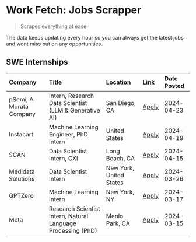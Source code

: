 # Work Fetch: Jobs Scrapper
> Scrapes everything at ease

The data keeps updating every hour so you can always get the latest jobs and wont miss out on any opportunities.

## SWE Internships
<!--START_SECTION:workfetch-->
| Company                 | Title                                                        | Location                | Link                                                                                                                                                                                                                                                                           | Date Posted   |
|:------------------------|:-------------------------------------------------------------|:------------------------|:-------------------------------------------------------------------------------------------------------------------------------------------------------------------------------------------------------------------------------------------------------------------------------|:--------------|
| pSemi, A Murata Company | Intern, Research Data Scientist (LLM & Generative AI)        | San Diego, CA           | [Apply](https://www.linkedin.com/jobs/view/intern-research-data-scientist-llm-generative-ai-at-psemi-a-murata-company-3887074168?position=9&pageNum=0&refId=QDBraUpFeLF2VALiAWW%2FXQ%3D%3D&trackingId=fko%2Bf52Z13IPiS0Ti8HElg%3D%3D&trk=public_jobs_jserp-result_search-card) | 2024-04-23    |
| Instacart               | Machine Learning Engineer, PhD Intern                        | United States           | [Apply](https://www.linkedin.com/jobs/view/machine-learning-engineer-phd-intern-at-instacart-3901991739?position=2&pageNum=0&refId=QDBraUpFeLF2VALiAWW%2FXQ%3D%3D&trackingId=8wjPQL0Lq3a6RubieWcWmg%3D%3D&trk=public_jobs_jserp-result_search-card)                            | 2024-04-19    |
| SCAN                    | Data Scientist Intern, CXI                                   | Long Beach, CA          | [Apply](https://www.linkedin.com/jobs/view/data-scientist-intern-cxi-at-scan-3899690492?position=8&pageNum=0&refId=QDBraUpFeLF2VALiAWW%2FXQ%3D%3D&trackingId=3c%2F7qkwyPqwHJHw2sXSH%2Bg%3D%3D&trk=public_jobs_jserp-result_search-card)                                        | 2024-04-15    |
| Medidata Solutions      | Data Scientist Intern                                        | New York, United States | [Apply](https://www.linkedin.com/jobs/view/data-scientist-intern-at-medidata-solutions-3810253704?position=7&pageNum=0&refId=QDBraUpFeLF2VALiAWW%2FXQ%3D%3D&trackingId=XmyAezOIALD7rnjSg%2BAyQA%3D%3D&trk=public_jobs_jserp-result_search-card)                                | 2024-03-26    |
| GPTZero                 | Machine Learning Intern                                      | New York, NY            | [Apply](https://www.linkedin.com/jobs/view/machine-learning-intern-at-gptzero-3860723963?position=6&pageNum=0&refId=QDBraUpFeLF2VALiAWW%2FXQ%3D%3D&trackingId=pnKm1O7A8LCx4zlVQoA4Hw%3D%3D&trk=public_jobs_jserp-result_search-card)                                           | 2024-03-17    |
| Meta                    | Research Scientist Intern, Natural Language Processing (PhD) | Menlo Park, CA          | [Apply](https://www.linkedin.com/jobs/view/research-scientist-intern-natural-language-processing-phd-at-meta-3858718375?position=10&pageNum=0&refId=QDBraUpFeLF2VALiAWW%2FXQ%3D%3D&trackingId=m92NAtre12j8ukePvFuwYg%3D%3D&trk=public_jobs_jserp-result_search-card)           | 2024-03-15    |
<!--END_SECTION:workfetch-->
